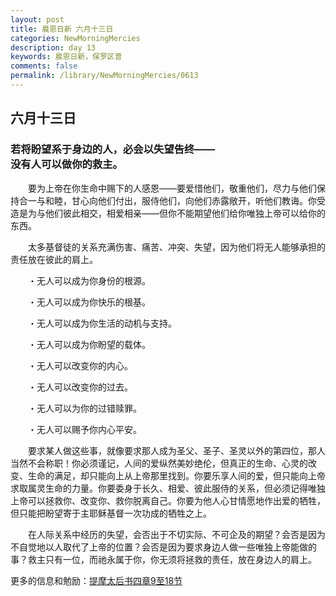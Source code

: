 ```yaml
---
layout: post
title: 晨恩日新 六月十三日
categories: NewMorningMercies
description: day 13
keywords: 晨恩日新，保罗区普
comments: false
permalink: /library/NewMorningMercies/0613
---
```


## 六月十三日

### 若将盼望系于身边的人，必会以失望告终—— <br> 没有人可以做你的救主。

&emsp;&emsp;要为上帝在你生命中赐下的人感恩——要爱惜他们，敬重他们，尽力与他们保持合一与和睦，甘心向他们付出，服侍他们，向他们赤露敞开，听他们教诲。你受造是为与他们彼此相交，相爱相亲——但你不能期望他们给你唯独上帝可以给你的东西。

&emsp;&emsp;太多基督徒的关系充满伤害、痛苦、冲突、失望，因为他们将无人能够承担的责任放在彼此的肩上。

&emsp;&emsp;・无人可以成为你身份的根源。

&emsp;&emsp;・无人可以成为你快乐的根基。

&emsp;&emsp;・无人可以成为你生活的动机与支持。

&emsp;&emsp;・无人可以成为你盼望的载体。

&emsp;&emsp;・无人可以改变你的内心。

&emsp;&emsp;・无人可以改变你的过去。

&emsp;&emsp;・无人可以为你的过错赎罪。

&emsp;&emsp;・无人可以赐予你内心平安。

&emsp;&emsp;要求某人做这些事，就像要求那人成为圣父、圣子、圣灵以外的第四位，那人当然不会称职！你必须谨记，人间的爱纵然美妙绝伦，但真正的生命、心灵的改变、生命的满足，却只能向上从上帝那里找到。你要乐享人间的爱，但只能向上帝求取属灵生命的力量。你要委身于长久、相爱、彼此服侍的关系，但必须记得唯独上帝可以拯救你、改变你、救你脱离自己。你要为他人心甘情愿地作出爱的牺牲，但只能把盼望寄于主耶稣基督一次功成的牺牲之上。

&emsp;&emsp;在人际关系中经历的失望，会否出于不切实际、不可企及的期望？会否是因为不自觉地以人取代了上帝的位置？会否是因为要求身边人做一些唯独上帝能做的事？救主只有一位，而祂永属于你，你无须将拯救的责任，放在身边人的肩上。

更多的信息和勉励：[提摩太后书四章9至18节]()
